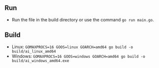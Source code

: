 ## Run

- Run the file in the build directory or use the command `go run main.go`.

## Build

- Linux: `GOMAXPROCS=16 GOOS=linux GOARCH=amd64 go build -o build/ai_linux_amd64`
- Windows: `GOMAXPROCS=16 GOOS=windows GOARCH=amd64 go build -o build/ai_windows_amd64.exe`
